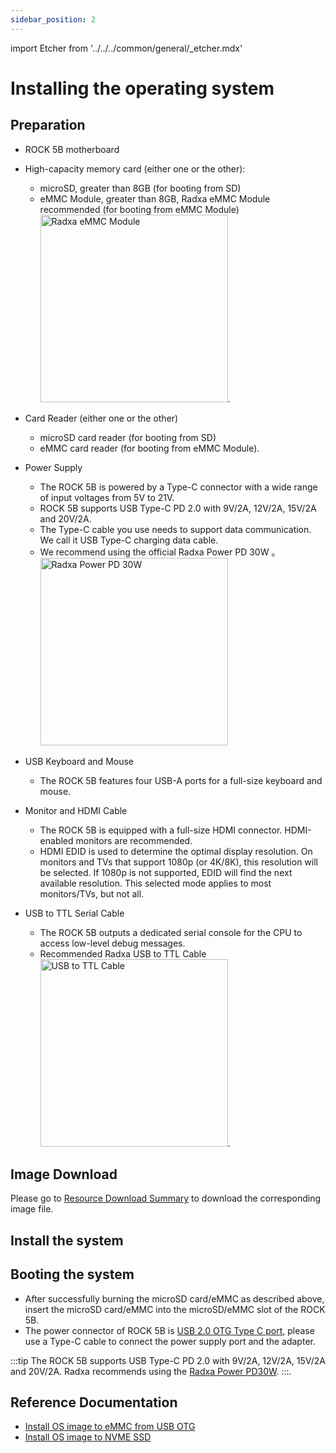 ```yaml
---
sidebar_position: 2
---
```


import Etcher from '../../../common/general/\_etcher.mdx'

# Installing the operating system

## Preparation

- ROCK 5B motherboard

- High-capacity memory card (either one or the other):

  - microSD, greater than 8GB (for booting from SD)
  - eMMC Module, greater than 8GB, Radxa eMMC Module recommended (for booting from eMMC Module)
    <img src="/img/accessories/emmc-module.webp" alt="Radxa eMMC Module" width="300" />.

- Card Reader (either one or the other)

  - microSD card reader (for booting from SD)
  - eMMC card reader (for booting from eMMC Module).

- Power Supply

  - The ROCK 5B is powered by a Type-C connector with a wide range of input voltages from 5V to 21V.
  - ROCK 5B supports USB Type-C PD 2.0 with 9V/2A, 12V/2A, 15V/2A and 20V/2A.
  - The Type-C cable you use needs to support data communication. We call it USB Type-C charging data cable.
  - We recommend using the official Radxa Power PD 30W 。<img src="/img/accessories/pd-30w.webp" alt="Radxa Power PD 30W" width="300" />

- USB Keyboard and Mouse

  - The ROCK 5B features four USB-A ports for a full-size keyboard and mouse.

- Monitor and HDMI Cable

  - The ROCK 5B is equipped with a full-size HDMI connector. HDMI-enabled monitors are recommended.
  - HDMI EDID is used to determine the optimal display resolution. On monitors and TVs that support 1080p (or 4K/8K), this resolution will be selected. If 1080p is not supported, EDID will find the next available resolution. This selected mode applies to most monitors/TVs, but not all.

- USB to TTL Serial Cable

  - The ROCK 5B outputs a dedicated serial console for the CPU to access low-level debug messages.
  - Recommended Radxa USB to TTL Cable <img src="/img/accessories/usb-ttl.webp" alt="USB to TTL Cable" width="300" />.

## Image Download

Please go to [Resource Download Summary](./download) to download the corresponding image file.

## Install the system

<Etcher model="rock5b" />

## Booting the system

- After successfully burning the microSD card/eMMC as described above, insert the microSD card/eMMC into the microSD/eMMC slot of the ROCK 5B.
- The power connector of ROCK 5B is [USB 2.0 OTG Type C port](../hardware-design/hardware-interface), please use a Type-C cable to connect the power supply port and the adapter.

:::tip
The ROCK 5B supports USB Type-C PD 2.0 with 9V/2A, 12V/2A, 15V/2A and 20V/2A. Radxa recommends using the [Radxa Power PD30W](../accessories/pd-30W).
:::.

## Reference Documentation

- [Install OS image to eMMC from USB OTG](../low-level-dev/install-os-on-emmc-from-usb-otg)
- [Install OS image to NVME SSD](../low-level-dev/install-os-on-nvme)
